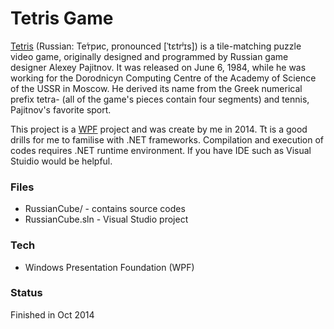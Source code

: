 # Tetris Game

[Tetris][wiki1] (Russian: Те́трис, pronounced [ˈtɛtrʲɪs]) is a tile-matching puzzle video game, originally designed and programmed by Russian game designer Alexey Pajitnov. It was released on June 6, 1984, while he was working for the Dorodnicyn Computing Centre of the Academy of Science of the USSR in Moscow. He derived its name from the Greek numerical prefix tetra- (all of the game's pieces contain four segments) and tennis, Pajitnov's favorite sport.

This project is a [WPF][wiki2] project and was create by me in 2014. Tt is a good drills for me to familise with .NET frameworks. Compilation and execution of codes requires .NET runtime environment. If you have IDE such as Visual Stuidio would be helpful.

### Files
* RussianCube/ - contains source codes
* RussianCube.sln - Visual Studio project

### Tech
* Windows Presentation Foundation (WPF)

### Status
Finished in Oct 2014 

[wiki1]: <https://en.wikipedia.org/wiki/Tetris>
[wiki2]: <https://en.wikipedia.org/wiki/Windows_Presentation_Foundation>
